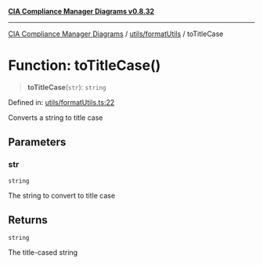 [**CIA Compliance Manager Diagrams v0.8.32**](../../../README.md)

***

[CIA Compliance Manager Diagrams](../../../modules.md) / [utils/formatUtils](../README.md) / toTitleCase

# Function: toTitleCase()

> **toTitleCase**(`str`): `string`

Defined in: [utils/formatUtils.ts:22](https://github.com/Hack23/cia-compliance-manager/blob/0dc9a11e510cc2f2986e7debe532892627f2b00f/src/utils/formatUtils.ts#L22)

Converts a string to title case

## Parameters

### str

`string`

The string to convert to title case

## Returns

`string`

The title-cased string
